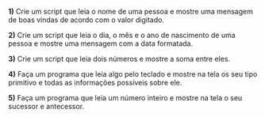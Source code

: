 **1)** Crie um script que leia o nome de uma pessoa e mostre uma mensagem de boas vindas de acordo com o valor digitado.

**2)** Crie um script que leia o dia, o mês e o ano de nascimento de uma pessoa e mostre uma mensagem com a data formatada.

**3)** Crie um script que leia dois números e mostre a soma entre eles.

**4)** Faça um programa que leia algo pelo teclado e mostre na tela os seu tipo primitivo e todas as informações possíveis sobre ele.

**5)** Faça um programa que leia um número inteiro e mostre na tela o seu sucessor e antecessor.
